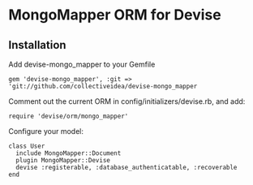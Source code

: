 # MongoMapper ORM for Devise

## Installation

Add devise-mongo_mapper to your Gemfile

    gem 'devise-mongo_mapper', :git => 'git://github.com/collectiveidea/devise-mongo_mapper

Comment out the current ORM in config/initializers/devise.rb, and add:

    require 'devise/orm/mongo_mapper'

Configure your model:

    class User
      include MongoMapper::Document
      plugin MongoMapper::Devise
      devise :registerable, :database_authenticatable, :recoverable
    end